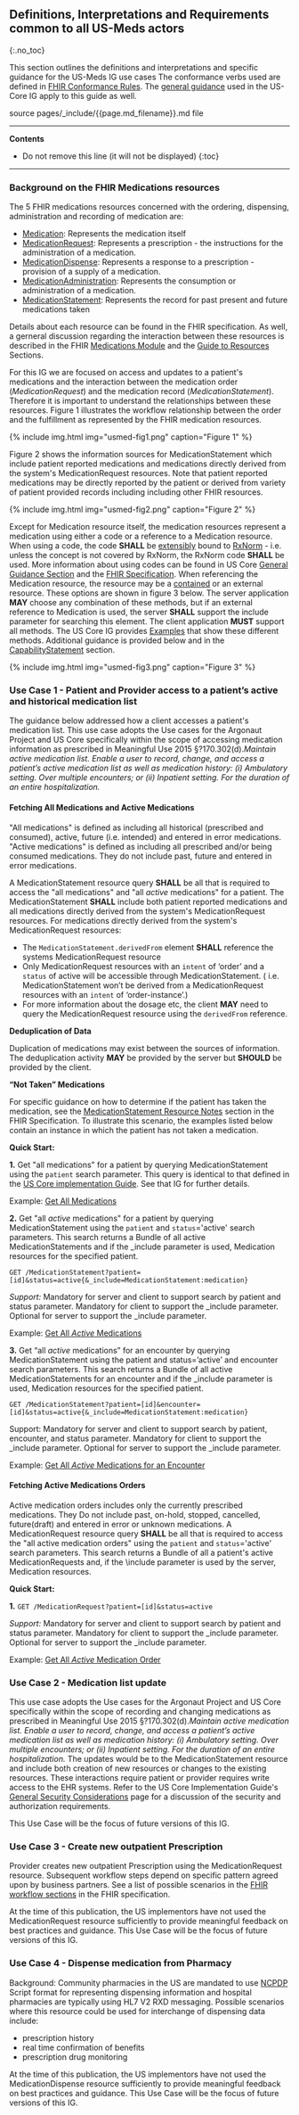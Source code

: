 ## Definitions, Interpretations and Requirements common to all US-Meds actors
{:.no_toc}

This section outlines the definitions and interpretations and specific guidance for the US-Meds IG use cases  The conformance verbs used are defined in [FHIR Conformance Rules](todo.html).  The [general guidance](todo.html) used in the US-Core IG apply to this guide as well.


source pages/\_include/{{page.md_filename}}.md  file


---

<!-- TOC  the css styling for this is \pages\assets\css\project.css under 'markdown-toc'-->
**Contents**

* Do not remove this line (it will not be displayed)
{:toc}

---

<!-- end TOC -->

### Background on the FHIR Medications resources

The 5 FHIR medications resources concerned with the ordering, dispensing, administration and recording of medication are:

- [Medication](todo.html):  Represents the medication itself
- [MedicationRequest](todo.html): Represents a prescription - the instructions for the administration of a  medication.  
- [MedicationDispense](todo.html): Represents a response to a prescription - provision of a supply of a medication.
- [MedicationAdministration](todo.html): Represents the consumption or administration of a medication.
- [MedicationStatement](todo.html): Represents the record for past present and future medications taken

Details about each resource can be found in the FHIR specification.  As well, a gerneral discussion regarding the interaction between these resources is described in the FHIR [Medications Module](todo.html) and the [Guide to Resources](todo.html) Sections.

For this IG we are focused on access and updates to a patient's medications and the interaction between the medication order (*MedicationRequest*) and the medication record (*MedicationStatement*).  Therefore it is important to understand the relationships between these resources.  Figure 1 illustrates the workflow relationship between the order and the fulfillment as represented by the FHIR medication resources.

{% include img.html img="usmed-fig1.png" caption="Figure 1" %}

Figure 2 shows the information sources for MedicationStatement which include patient reported medications and medications directly derived from the system's MedicationRequest resources.  Note that patient reported medications may be directly reported by the patient or derived from variety of patient provided records including including other FHIR resources.

{% include img.html img="usmed-fig2.png" caption="Figure 2" %}

Except for Medication resource itself, the medication resources represent a medication using either a code or a reference to a Medication resource. When using a code, the code  **SHALL** be [extensibly](todo.html) bound to [RxNorm](todo.html) - i.e. unless the concept is not covered by RxNorm, the RxNorm code **SHALL** be used.  More information about using codes can be found in US Core [General Guidance Section](todo.html) and the [FHIR Specification](todo.html).  When referencing the Medication resource, the resource may be a [contained](todo.html) or an external resource. These options are shown in figure 3 below.  The server application **MAY** choose any combination of these methods, but if an external reference to Medication is used, the server **SHALL** support the include parameter for searching this element. The client application **MUST** support all methods. The US Core IG provides [Examples](todo.html) that show these different methods. Additional guidance is provided below and in the [CapabilityStatement](todo.html) section.

{% include img.html img="usmed-fig3.png" caption="Figure 3" %}

### Use Case 1 - Patient and Provider access to a patient’s active and historical medication list

The guidance below addressed how a client accesses a patient's medication list. This use case adopts the Use cases for the Argonaut Project and US Core specifically within the scope of accessing medication information as prescribed in Meaningful Use 2015 §?170.302(d).*Maintain active medication list. Enable a user to record, change, and access a patient’s active medication list as well as medication history: (i) Ambulatory setting. Over multiple encounters; or (ii) Inpatient setting. For the duration of an entire hospitalization.*

#### Fetching All Medications and Active Medications

"All medications" is defined as including all historical (prescribed and consumed), active, future (i.e. intended) and entered in error medications. "Active medications" is defined as including all prescribed and/or being consumed medications. They do not include past, future and entered in error medications.

A MedicationStatement resource query **SHALL** be all that is required to access the "all medications" and "all *active* medications" for a patient. The MedicationStatement **SHALL** include both patient reported medications and all medications directly derived from the system's MedicationRequest resources. For medications directly derived from the system's MedicationRequest resources:

   - The `MedicationStatement.derivedFrom` element **SHALL** reference the systems MedicationRequest resource
   - Only MedicationRequest resources with an `intent` of ‘order’ and a `status` of active will be accessible through MedicationStatement. ( i.e. MedicationStatement won’t be derived from a MedicationRequest resources with an `intent` of ‘order-instance’.)
   - For more information about the dosage etc, the client **MAY** need to query the MedicationRequest resource using the `derivedFrom` reference.

**Deduplication of Data**

Duplication of medications may exist between the sources of information.  The deduplication activity **MAY** be provided by the server but **SHOULD** be provided by the client.

**“Not Taken” Medications**

For specific guidance on how to determine if the patient has taken the medication, see the [MedicationStatement Resource Notes](http://build.fhir.org/medicationstatement.html#11.5.3.3) section in the FHIR Specification. To illustrate this scenario, the examples listed below contain an instance in which the patient has not taken a medication.

**Quick Start:**

**1\.** Get "all medications" for a patient by querying MedicationStatement using the `patient` search parameter.  This query is identical to that defined in the [US Core implementation Guide](todo.html). See that IG for further details.

Example: [Get All Medications](todo.html)

**2\.** Get "all *active* medications" for a patient by querying MedicationStatement using the `patient` and `status`='active' search parameters. This search returns a Bundle of all active MedicationStatements and if the \_include parameter is used, Medication resources for the specified patient.

`GET /MedicationStatement?patient=[id]&status=active{&_include=MedicationStatement:medication}`

*Support:* Mandatory for server and client to support search by patient and status parameter.  Mandatory for client to support the \_include parameter.  Optional for server to support the \_include parameter.

Example: [Get All *Active* Medications](todo.html)

**3\.** Get “all *active* medications” for an encounter by querying MedicationStatement using the patient and status=’active’ and encounter search parameters. This search returns a Bundle of all active MedicationStatements for an encounter and if the \_include parameter is used, Medication resources for the specified patient.

`GET /MedicationStatement?patient=[id]&encounter=[id]&status=active{&_include=MedicationStatement:medication}`

Support: Mandatory for server and client to support search by patient, encounter, and status parameter. Mandatory for client to support the \_include parameter. Optional for server to support the \_include parameter.

Example: [Get All *Active* Medications for an Encounter](todo.html)

#### Fetching Active Medications Orders

Active medication orders includes only the currently prescribed medications.  They Do not include past, on-hold, stopped, cancelled, future(draft) and entered in error or unknown medications.  A MedicationRequest resource query **SHALL** be all that is required to access the "all active medication orders" using the `patient` and `status`='active' search parameters. This search returns a Bundle of all a patient's active MedicationRequests and, if the \include parameter is used by the server, Medication resources.

**Quick Start:**

**1\.** `GET /MedicationRequest?patient=[id]&status=active`

*Support:* Mandatory for server and client to support search by patient and status parameter.  Mandatory for client to support the \_include parameter.  Optional for server to support the \_include parameter.

Example: [Get All *Active* Medication Order](todo.html)

### Use Case 2 - Medication list update

This use case adopts the Use cases for the Argonaut Project and US Core specifically within the scope of recording and changing medications as prescribed in Meaningful Use 2015 §?170.302(d).*Maintain active medication list. Enable a user to record, change, and access a patient’s active medication list as well as medication history: (i) Ambulatory setting. Over multiple encounters; or (ii) Inpatient setting. For the duration of an entire hospitalization.*  The updates would be to the MedicationStatement resource and  include both creation of new resources or changes to the existing resources.  These interactions require patient or provider requires write access to the EHR systems.   Refer to the US Core Implementation Guide's [General Security Considerations](todo.html) page for a discussion of the security and authorization requirements.

This Use Case will be the focus of future versions of this IG.

### Use Case 3 - Create new outpatient Prescription

Provider creates new outpatient Prescription using the MedicationRequest resource.  Subsequent workflow steps depend on specific pattern agreed upon by business partners. See a list of possible scenarios in the [FHIR workflow sections](todo.html) in the FHIR specification.

At the time of this publication, the US implementors have not used the MedicationRequest resource sufficiently to provide meaningful feedback on best practices and guidance.  This Use Case will be the focus of future versions of this IG.


### Use Case 4 - Dispense medication from Pharmacy

Background: Community pharmacies in the US are mandated to use [NCPDP](todo.html) Script format for representing dispensing information and hospital pharmacies are typically using HL7 V2 RXD messaging.  Possible scenarios where this resource could be used for interchange of dispensing data include:
- prescription history
- real time confirmation of benefits
- prescription drug monitoring

At the time of this publication, the US implementors have not used the MedicationDispense resource sufficiently to provide meaningful feedback on best practices and guidance.  This Use Case will be the focus of future versions of this IG.
